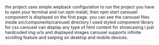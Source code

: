 the project uses simple wepback configuration
to run the project you have to open your terminal and run npm install, then npm start
carousel component is displayed on the first page.
you can see the carousel files inside src/components/carousel directory
I used styled component library for css 
carousel can display any type of html content
for showcasing i just hardcoded img urls and displayed images
carousel supports infinite scrolling feature and swiping on desktop and mobile devices.